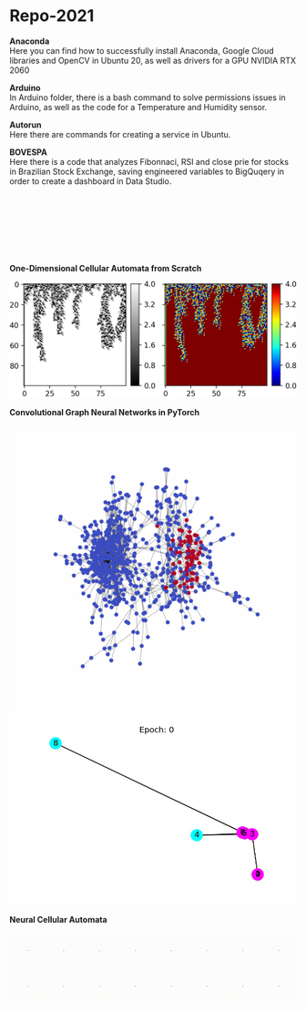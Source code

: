 # Repo-2021  
  
<b>Anaconda</b>  
Here you can find how to successfully install Anaconda, Google Cloud libraries and OpenCV in Ubuntu 20, as well as drivers for a GPU NVIDIA RTX 2060   
  
<b>Arduino</b>  
In Arduino folder, there is a bash command to solve permissions issues in Arduino, as well as the code for a Temperature and Humidity sensor.  
  
<b>Autorun</b>  
Here there are commands for creating a service in Ubuntu.  
  
<b>BOVESPA</b>  
Here there is a code that analyzes Fibonnaci, RSI and close prie for stocks in Brazilian Stock Exchange, saving engineered variables to BigQuqery in order to create a dashboard in Data Studio.
<b></b>  
<b></b>  
<b></b>  
<b></b>  
<b></b>  
<b></b>  
<b></b>  
<b></b>  
<b></b>  
<b>One-Dimensional Cellular Automata from Scratch </b>  
  
<img src=https://github.com/RubensZimbres/Repo-2021/blob/main/Cellular_Automata/CA1D_5_.png>  
  
<b>Convolutional Graph Neural Networks in PyTorch </b>  
  
<img src=https://github.com/RubensZimbres/Repo-2021/blob/main/Graph-Networks/graph4_comm_movie.gif>  
  
<img src=https://github.com/RubensZimbres/Repo-2021/blob/main/Graph-Networks/movie.gif>  
    
<b>Neural Cellular Automata </b>  
  
<img src=https://github.com/RubensZimbres/Repo-2021/blob/main/Neural_Cellular_Automata_Google/output_batches.gif>  
  
